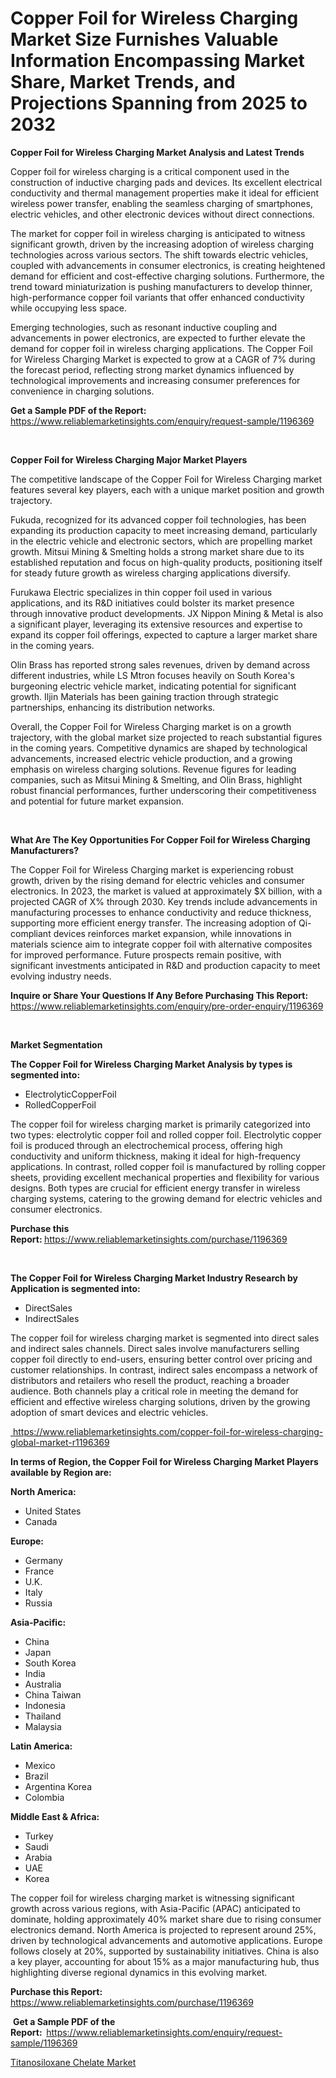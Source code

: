 <p><h1>Copper Foil for Wireless Charging Market Size Furnishes Valuable Information Encompassing Market Share, Market Trends, and Projections Spanning from 2025 to 2032</h1></p><p><strong>Copper Foil for Wireless Charging Market Analysis and Latest Trends</strong></p>
<p><p>Copper foil for wireless charging is a critical component used in the construction of inductive charging pads and devices. Its excellent electrical conductivity and thermal management properties make it ideal for efficient wireless power transfer, enabling the seamless charging of smartphones, electric vehicles, and other electronic devices without direct connections. </p><p>The market for copper foil in wireless charging is anticipated to witness significant growth, driven by the increasing adoption of wireless charging technologies across various sectors. The shift towards electric vehicles, coupled with advancements in consumer electronics, is creating heightened demand for efficient and cost-effective charging solutions. Furthermore, the trend toward miniaturization is pushing manufacturers to develop thinner, high-performance copper foil variants that offer enhanced conductivity while occupying less space.</p><p>Emerging technologies, such as resonant inductive coupling and advancements in power electronics, are expected to further elevate the demand for copper foil in wireless charging applications. The Copper Foil for Wireless Charging Market is expected to grow at a CAGR of 7% during the forecast period, reflecting strong market dynamics influenced by technological improvements and increasing consumer preferences for convenience in charging solutions.</p></p>
<p><strong>Get a Sample PDF of the Report:&nbsp;</strong> <a href="https://www.reliablemarketinsights.com/enquiry/request-sample/1196369?utm_campaign=3529&utm_medium=2&utm_source=Github&utm_content=ia&utm_term=22032025&utm_id=copper-foil-for-wireless-charging">https://www.reliablemarketinsights.com/enquiry/request-sample/1196369</a></p>
<p>&nbsp;</p>
<p><strong>Copper Foil for Wireless Charging Major Market Players</strong></p>
<p><p>The competitive landscape of the Copper Foil for Wireless Charging market features several key players, each with a unique market position and growth trajectory. </p><p>Fukuda, recognized for its advanced copper foil technologies, has been expanding its production capacity to meet increasing demand, particularly in the electric vehicle and electronic sectors, which are propelling market growth. Mitsui Mining & Smelting holds a strong market share due to its established reputation and focus on high-quality products, positioning itself for steady future growth as wireless charging applications diversify.</p><p>Furukawa Electric specializes in thin copper foil used in various applications, and its R&D initiatives could bolster its market presence through innovative product developments. JX Nippon Mining & Metal is also a significant player, leveraging its extensive resources and expertise to expand its copper foil offerings, expected to capture a larger market share in the coming years.</p><p>Olin Brass has reported strong sales revenues, driven by demand across different industries, while LS Mtron focuses heavily on South Korea's burgeoning electric vehicle market, indicating potential for significant growth. Iljin Materials has been gaining traction through strategic partnerships, enhancing its distribution networks.</p><p>Overall, the Copper Foil for Wireless Charging market is on a growth trajectory, with the global market size projected to reach substantial figures in the coming years. Competitive dynamics are shaped by technological advancements, increased electric vehicle production, and a growing emphasis on wireless charging solutions. Revenue figures for leading companies, such as Mitsui Mining & Smelting, and Olin Brass, highlight robust financial performances, further underscoring their competitiveness and potential for future market expansion.</p></p>
<p>&nbsp;</p>
<p><strong>What Are The Key Opportunities For Copper Foil for Wireless Charging Manufacturers?</strong></p>
<p><p>The Copper Foil for Wireless Charging market is experiencing robust growth, driven by the rising demand for electric vehicles and consumer electronics. In 2023, the market is valued at approximately $X billion, with a projected CAGR of X% through 2030. Key trends include advancements in manufacturing processes to enhance conductivity and reduce thickness, supporting more efficient energy transfer. The increasing adoption of Qi-compliant devices reinforces market expansion, while innovations in materials science aim to integrate copper foil with alternative composites for improved performance. Future prospects remain positive, with significant investments anticipated in R&D and production capacity to meet evolving industry needs.</p></p>
<p><strong>Inquire or Share Your Questions If Any Before Purchasing This Report:</strong> <a href="https://www.reliablemarketinsights.com/enquiry/pre-order-enquiry/1196369?utm_campaign=3529&utm_medium=2&utm_source=Github&utm_content=ia&utm_term=22032025&utm_id=copper-foil-for-wireless-charging">https://www.reliablemarketinsights.com/enquiry/pre-order-enquiry/1196369</a></p>
<p>&nbsp;</p>
<p><strong>Market Segmentation</strong></p>
<p><strong>The Copper Foil for Wireless Charging Market Analysis by types is segmented into:</strong></p>
<p><ul><li>ElectrolyticCopperFoil</li><li>RolledCopperFoil</li></ul></p>
<p><p>The copper foil for wireless charging market is primarily categorized into two types: electrolytic copper foil and rolled copper foil. Electrolytic copper foil is produced through an electrochemical process, offering high conductivity and uniform thickness, making it ideal for high-frequency applications. In contrast, rolled copper foil is manufactured by rolling copper sheets, providing excellent mechanical properties and flexibility for various designs. Both types are crucial for efficient energy transfer in wireless charging systems, catering to the growing demand for electric vehicles and consumer electronics.</p></p>
<p><strong>Purchase this Report:&nbsp;</strong><a href="https://www.reliablemarketinsights.com/purchase/1196369?utm_campaign=3529&utm_medium=2&utm_source=Github&utm_content=ia&utm_term=22032025&utm_id=copper-foil-for-wireless-charging">https://www.reliablemarketinsights.com/purchase/1196369</a></p>
<p>&nbsp;</p>
<p><strong>The Copper Foil for Wireless Charging Market Industry Research by Application is segmented into:</strong></p>
<p><ul><li>DirectSales</li><li>IndirectSales</li></ul></p>
<p><p>The copper foil for wireless charging market is segmented into direct sales and indirect sales channels. Direct sales involve manufacturers selling copper foil directly to end-users, ensuring better control over pricing and customer relationships. In contrast, indirect sales encompass a network of distributors and retailers who resell the product, reaching a broader audience. Both channels play a critical role in meeting the demand for efficient and effective wireless charging solutions, driven by the growing adoption of smart devices and electric vehicles.</p></p>
<p><a href="https://www.reliablemarketinsights.com/copper-foil-for-wireless-charging-global-market-r1196369?utm_campaign=3529&utm_medium=2&utm_source=Github&utm_content=ia&utm_term=22032025&utm_id=copper-foil-for-wireless-charging">&nbsp;https://www.reliablemarketinsights.com/copper-foil-for-wireless-charging-global-market-r1196369</a></p>
<p><strong>In terms of Region, the Copper Foil for Wireless Charging Market Players available by Region are:</strong></p>
<p>
    <p> <strong> North America: </strong>
        <ul>
            <li>United States</li>
            <li>Canada</li>
        </ul>
        </p> 
    <p> <strong> Europe: </strong>
        <ul>
            <li>Germany</li>
            <li>France</li>
            <li>U.K.</li>
            <li>Italy</li>
            <li>Russia</li>
        </ul>
        </p> 
    <p> <strong> Asia-Pacific: </strong>
        <ul>
            <li>China</li>
            <li>Japan</li>
            <li>South Korea</li>
            <li>India</li>
            <li>Australia</li>
            <li>China Taiwan</li>
            <li>Indonesia</li>
            <li>Thailand</li>
            <li>Malaysia</li>
        </ul>
        </p> 
    <p> <strong> Latin America: </strong>
        <ul>
            <li>Mexico</li>
            <li>Brazil</li>
            <li>Argentina Korea</li>
            <li>Colombia</li>
        </ul>
        </p> 
    <p> <strong> Middle East & Africa: </strong>
        <ul>
            <li>Turkey</li>
            <li>Saudi</li>
            <li>Arabia</li>
            <li>UAE</li>
            <li>Korea</li>
        </ul>
    </p>
    </p>
<p><p>The copper foil for wireless charging market is witnessing significant growth across various regions, with Asia-Pacific (APAC) anticipated to dominate, holding approximately 40% market share due to rising consumer electronics demand. North America is projected to represent around 25%, driven by technological advancements and automotive applications. Europe follows closely at 20%, supported by sustainability initiatives. China is also a key player, accounting for about 15% as a major manufacturing hub, thus highlighting diverse regional dynamics in this evolving market.</p></p>
<p><strong>Purchase this Report: </strong><a href="https://www.reliablemarketinsights.com/purchase/1196369?utm_campaign=3529&utm_medium=2&utm_source=Github&utm_content=ia&utm_term=22032025&utm_id=copper-foil-for-wireless-charging">https://www.reliablemarketinsights.com/purchase/1196369</a></p>
<p>&nbsp;<strong>Get a Sample PDF of the Report:&nbsp;&nbsp;</strong><a href="https://www.reliablemarketinsights.com/enquiry/request-sample/1196369?utm_campaign=3529&utm_medium=2&utm_source=Github&utm_content=ia&utm_term=22032025&utm_id=copper-foil-for-wireless-charging">https://www.reliablemarketinsights.com/enquiry/request-sample/1196369</a></p>
<p><strong></strong></p>
<p><p><a href="https://github.com/raaschadonle/Market-Research-Report-List-1/blob/main/titanosiloxane-chelate-market.md?utm_campaign=3529&utm_medium=2&utm_source=Github&utm_content=ia&utm_term=22032025&utm_id=copper-foil-for-wireless-charging">Titanosiloxane Chelate Market</a></p></p>